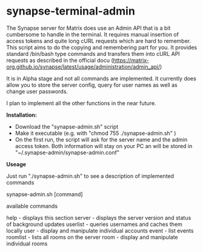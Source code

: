 # synapse-terminal-admin
The Synapse server for Matrix does use an Admin API that is a bit cumbersome to handle in the terminal. It requires manual insertion of access tokens and quite long cURL requests which are hard to remember.
This script aims to do the copying and remembering part for you. It provides standard /bin/bash type commands and transfers them into cURL API requests as described in the official docu (https://matrix-org.github.io/synapse/latest/usage/administration/admin_api/)

It is in Alpha stage and not all commands are implemented. It currently does allow you to store the server config, query for user names as well as change user passwords.

I plan to implement all the other functions in the near future.


**Installation:**
- Download the "synapse-admin.sh" script
- Make it executable (e.g. with "chmod 755 ./synapse-admin.sh" )
- On the first run, the script will ask for the server name and the admin access token. Both information will stay on your PC an will be stored in "~/.synapse-admin/synapse-admin.conf"

**Useage**

Just run "./synapse-admin.sh" to see a description of implemented commands

synapse-admin.sh [command]

available commands

help        - displays this section
server      - displays the server version and status of background updates
userlist    - queries usernames and caches them locally
user        - display and manipulate individual accounts
event       - list events
roomlist    - lists all rooms on the server
room        - display and manipulate individual rooms
